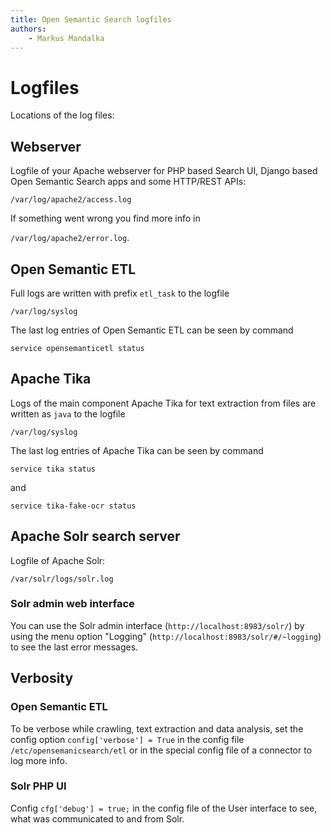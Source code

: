 ```yaml
---
title: Open Semantic Search logfiles
authors:
    - Markus Mandalka
---
```


# Logfiles

Locations of the log files:

## Webserver

Logfile of your Apache webserver for PHP based Search UI, Django based Open Semantic Search apps and some HTTP/REST APIs:

`/var/log/apache2/access.log`

If something went wrong you find more info in

`/var/log/apache2/error.log`.


## Open Semantic ETL

Full logs are written with prefix `etl_task` to the logfile

`/var/log/syslog`

The last log entries of Open Semantic ETL can be seen by command

```
service opensemanticetl status
```

## Apache Tika

Logs of the main component Apache Tika for text extraction from files are written as <code>java</code> to the logfile

`/var/log/syslog`

The last log entries of Apache Tika can be seen by command

```
service tika status
```

and

```
service tika-fake-ocr status
```


## Apache Solr search server

Logfile of Apache Solr:

`/var/solr/logs/solr.log`

### Solr admin web interface

You can use the Solr admin interface (`http://localhost:8983/solr/`) by using the menu option "Logging" (`http://localhost:8983/solr/#/~logging`) to see the last error messages.


## Verbosity

### Open Semantic ETL

To be verbose while crawling, text extraction and data analysis, set the config option `config['verbose'] = True` in the config file `/etc/opensemanicsearch/etl` or in the special config file of a connector to log more info.

### Solr PHP UI

Config `cfg['debug'] = true;` in the config file of the User interface to see, what was communicated to and from Solr.
